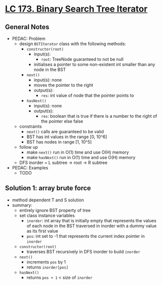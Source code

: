 # [LC 173. Binary Search Tree Iterator](https://leetcode.com/problems/binary-search-tree-iterator/)

## General Notes

- PEDAC: Problem
  - design `BSTIterator` class with the following methods:
    - `constructor(root)`
      - input(s):
        - `root`: TreeNode guaranteed to not be null
      - initialises a pointer to some non-existent int smaller than any node in the BST
    - `next()`
      - input(s): none
      - moves the pointer to the right
      - output(s):
        - `res`: int value of node that the pointer points to
    - `hasNext()`
      - input(s): none
      - output(s):
        - `res`: boolean that is true if there is a number to the right of the pointer else false
  - constraints
    - `next()` calls are guaranteed to be valid
    - BST has int values in the range \[0, 10^6]
    - BST has nodes in range \[1, 10^5]
  - follow up
    - make `next()` run in O(1) time and use O(H) memory
    - make `hasNext()` run in O(1) time and use O(H) memory
  - DFS inorder = L subtree -> root -> R subtree
- PEDAC: Examples
  - TODO

## Solution 1: array brute force

- method dependent T and S solution
- summary:
  - entirely ignore BST property of tree
  - set class instance variables
    - `inorder`: int array that is initially empty that represents the values of each node in the BST traversed in inorder with a dummy value as its first value
    - `pos`: int set to -1 that represents the current index pointer in `inorder`
  - `constructor(root)`
    - traverses BST recursively in DFS inorder to build `inorder`
  - `next()`
    - increments `pos` by 1
    - returns `inorder[pos]`
  - `hasNext()`
    - returns `pos + 1` < size of `inorder`
